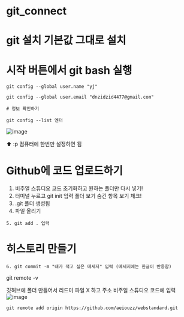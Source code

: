 # git_connect

# git 설치 기본값 그대로 설치
# 시작 버튼에서 git bash 실행

```
git config --global user.name "yj"
```

```
git config --global user.email "dnzidzid4477@gmail.com"
```

```
# 정보 확인하기
```

```
git config --list 엔터
```

![image](https://github.com/aeiouzz/git_connect/assets/145514483/cbb59cef-b9fe-4108-9762-b1d702160aaa)

⬆️ :p 컴퓨터에 한번만 설정하면 됨



# Github에 코드 업로드하기

1. 비주얼 스튜디오 코드 초기화하고 원하는 폴더만 다시 넣기!
2. 터미널 누르고 git init 입력 폴더 보기 숨긴 항목 보기 체크!
3. .git 폴더 생성됨
4. 파일 올리기
```
5. git add . 입력
```



# 히스토리 만들기
```
6. git commit -m "내가 적고 싶은 메세지" 입력 (메세지에는 한글이 반응함)
```

git remote -v



깃허브에 폴더 만들어서 리드미 파일 X 하고  주소 비주얼 스튜디오 코드에 입력
![image](https://github.com/aeiouzz/git_connect/assets/145514483/b3c83ac7-69af-4463-babc-abaab659d231)
```
git remote add origin https://github.com/aeiouzz/webstandard.git
```
